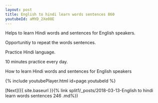 ```yaml
---
layout: post
title: English to hindi learn words sentences 860 
youtubeId: aMYD_2Xe08E
---
```

 
 
Helps to learn Hindi words and sentences for English speakers.

Opportunitiy to repeat the words sentences. 

Practice Hindi language. 
 
10 minutes practice every day. 
 
How to learn Hindi words and sentences for English speakers 
 
{% include youtubePlayer.html id=page.youtubeId %}
 
 
[Next]({{ site.baseurl }}{% link  split1/_posts/2018-03-13-English to hindi learn words sentences 246 .md%})
 
